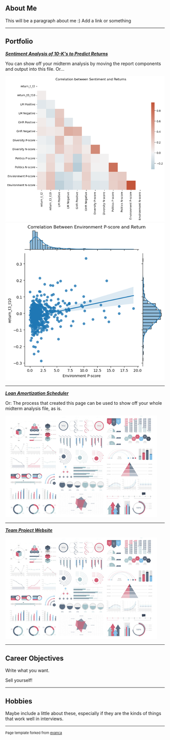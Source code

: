 ## About Me

This will be a paragraph about me :) Add a link or something

---

## Portfolio

<!-- You can link to other websites, PDFs in this repo, and other pages in this repo -->

_**[Sentiment Analysis of 10-K's to Predict Returns](report.md)**_

You can show off your midterm analysis by moving the report components and output into this file. Or...

<img src="output_20_0.png?raw=true"/>
<img src="output_23_0.png?raw=true"/>


---

_**[Loan Amortization Scheduler](https://github.com/Brooks377/Personal-Projects/tree/main/Amortization%20Table)**_

Or: The process that created this page can be used to show off your whole midterm analysis file, as is.

<img src="images/dummy_thumbnail.jpg?raw=true"/>

---

_**[Team Project Website](https://tommymcdade.github.io/leftside)**_

<img src="images/dummy_thumbnail.jpg?raw=true"/>

---


## Career Objectives

Write what you want. 

Sell yourself!

---

## Hobbies

Maybe include a little about these, especially if they are the kinds of things that work well in interviews.

---
<p style="font-size:11px">Page template forked from <a href="https://github.com/evanca/quick-portfolio">evanca</a></p>
<!-- Remove above link if you don't want to attibute -->
